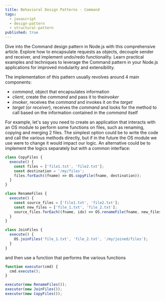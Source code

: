 ```yaml
---
title: Behavioral Design Patterns - Command
tags:
  - javascript
  - design-pattern
  - structural-pattern
published: true
---
```


Dive into the Command design pattern in Node.js with this comprehensive article. Explore how to encapsulate requests as objects, decouple sender and receiver, and implement undo/redo functionality. Learn practical examples and techniques to leverage the Command pattern in your Node.js applications for improved modularity and extensibility.

<!--more-->

The implementation of this pattern usually revolves around 4 main components:

- _command_, object that encapsulates information
- _client_, create the _command_ and pass it to the*invoker*
- _invoker_, receives the _command_ and invokes it on the _target_
- _target_ (or _receiver_), receives the _command_ and looks for the method to call based on the information contained in the _command_ itself

For example, let's say you need to create an application that interacts with an OS module to perform some functions on files, such as renaming, copying and merging 2 files. The simplest option could be to write the code and call the various methods directly, but if in the future the OS module we use were to change it would impact our logic. An alternative could be to implement the logics separately but with a common interface:

```javascript
class CopyFiles {
  execute() {
    const files = ['file1.txt', 'file2.txt'];
    const destination = '/my/files';
    files.forEach((fname) => OS.copyFile(fname, destination));
  }
}

class RenameFiles {
  execute() {
    const source_files = ['file1.txt', 'file2.txt'];
    const new_files = ['file_1.txt', 'file_2.txt'];
    source_files.forEach((fname, idx) => OS.renameFile(fname, new_files[idx]));
  }
}

class JoinFiles {
  execute() {
    OS.joinFiles('file_1.txt', 'file_2.txt', '/my/joined/files');
  }
}
```

and then use a function that performs the various functions

```javascript
function executor(cmd) {
  cmd.execute();
}

executor(new RenameFiles());
executor(new JoinFiles());
executor(new CopyFiles());
```
